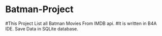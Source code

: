 # Batman-Project
#This Project List all Batman Movies From IMDB api.
#It is written in B4A IDE. Save Data in SQLite database.
